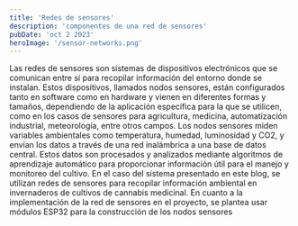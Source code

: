 ```yaml
---
title: 'Redes de sensores'
description: 'componentes de una red de sensores'
pubDate: 'oct 2 2023'
heroImage: '/sensor-networks.png'
---
```


Las redes de sensores son sistemas de dispositivos electrónicos que se comunican entre sí para recopilar información del entorno donde se instalan. Estos dispositivos, llamados nodos sensores, están configurados tanto en software como en hardware y vienen en diferentes formas y tamaños, dependiendo de la aplicación específica para la que se utilicen, como en los casos de sensores para agricultura, medicina, automatización industrial, meteorología, entre otros campos. Los nodos sensores miden variables ambientales como temperatura, humedad, luminosidad y CO2, y envían los datos a través de una red inalámbrica a una base de datos central. Estos datos son procesados y analizados mediante algoritmos de aprendizaje automático para proporcionar información útil para el manejo y monitoreo del cultivo. En el caso del sistema presentado en este blog, se utilizan redes de sensores para recopilar información ambiental en invernaderos de cultivos de cannabis medicinal.
En cuanto a la implementación de la red de sensores en el proyecto, se plantea usar módulos ESP32 para la construcción de los nodos sensores

